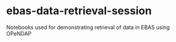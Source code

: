 # ebas-data-retrieval-session
Notebooks used for demonstrating retrieval of data in EBAS using OPeNDAP
